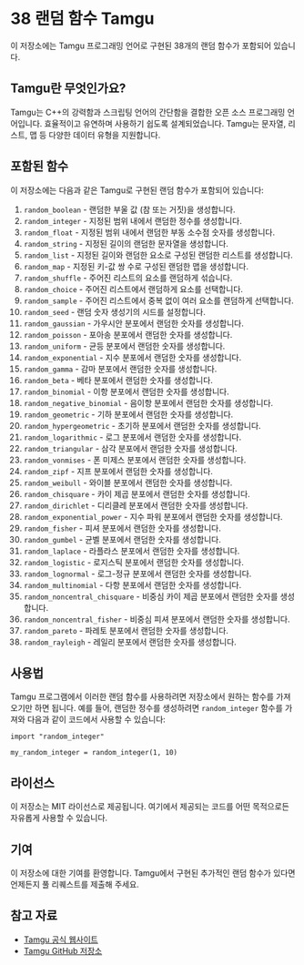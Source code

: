 # 38 랜덤 함수 Tamgu

이 저장소에는 Tamgu 프로그래밍 언어로 구현된 38개의 랜덤 함수가 포함되어 있습니다.

## Tamgu란 무엇인가요?

Tamgu는 C++의 강력함과 스크립팅 언어의 간단함을 결합한 오픈 소스 프로그래밍 언어입니다. 효율적이고 유연하며 사용하기 쉽도록 설계되었습니다. Tamgu는 문자열, 리스트, 맵 등 다양한 데이터 유형을 지원합니다.

## 포함된 함수

이 저장소에는 다음과 같은 Tamgu로 구현된 랜덤 함수가 포함되어 있습니다:

1. `random_boolean` - 랜덤한 부울 값 (참 또는 거짓)을 생성합니다.
2. `random_integer` - 지정된 범위 내에서 랜덤한 정수를 생성합니다.
3. `random_float` - 지정된 범위 내에서 랜덤한 부동 소수점 숫자를 생성합니다.
4. `random_string` - 지정된 길이의 랜덤한 문자열을 생성합니다.
5. `random_list` - 지정된 길이와 랜덤한 요소로 구성된 랜덤한 리스트를 생성합니다.
6. `random_map` - 지정된 키-값 쌍 수로 구성된 랜덤한 맵을 생성합니다.
7. `random_shuffle` - 주어진 리스트의 요소를 랜덤하게 섞습니다.
8. `random_choice` - 주어진 리스트에서 랜덤하게 요소를 선택합니다.
9. `random_sample` - 주어진 리스트에서 중복 없이 여러 요소를 랜덤하게 선택합니다.
10. `random_seed` - 랜덤 숫자 생성기의 시드를 설정합니다.
11. `random_gaussian` - 가우시안 분포에서 랜덤한 숫자를 생성합니다.
12. `random_poisson` - 포아송 분포에서 랜덤한 숫자를 생성합니다.
13. `random_uniform` - 균등 분포에서 랜덤한 숫자를 생성합니다.
14. `random_exponential` - 지수 분포에서 랜덤한 숫자를 생성합니다.
15. `random_gamma` - 감마 분포에서 랜덤한 숫자를 생성합니다.
16. `random_beta` - 베타 분포에서 랜덤한 숫자를 생성합니다.
17. `random_binomial` - 이항 분포에서 랜덤한 숫자를 생성합니다.
18. `random_negative_binomial` - 음이항 분포에서 랜덤한 숫자를 생성합니다.
19. `random_geometric` - 기하 분포에서 랜덤한 숫자를 생성합니다.
20. `random_hypergeometric` - 초기하 분포에서 랜덤한 숫자를 생성합니다.
21. `random_logarithmic` - 로그 분포에서 랜덤한 숫자를 생성합니다.
22. `random_triangular` - 삼각 분포에서 랜덤한 숫자를 생성합니다.
23. `random_vonmises` - 폰 미제스 분포에서 랜덤한 숫자를 생성합니다.
24. `random_zipf` - 지프 분포에서 랜덤한 숫자를 생성합니다.
25. `random_weibull` - 와이블 분포에서 랜덤한 숫자를 생성합니다.
26. `random_chisquare` - 카이 제곱 분포에서 랜덤한 숫자를 생성합니다.
27. `random_dirichlet` - 디리클레 분포에서 랜덤한 숫자를 생성합니다.
28. `random_exponential_power` - 지수 파워 분포에서 랜덤한 숫자를 생성합니다.
29. `random_fisher` - 피셔 분포에서 랜덤한 숫자를 생성합니다.
30. `random_gumbel` - 균벨 분포에서 랜덤한 숫자를 생성합니다.
31. `random_laplace` - 라플라스 분포에서 랜덤한 숫자를 생성합니다.
32. `random_logistic` - 로지스틱 분포에서 랜덤한 숫자를 생성합니다.
33. `random_lognormal` - 로그-정규 분포에서 랜덤한 숫자를 생성합니다.
34. `random_multinomial` - 다항 분포에서 랜덤한 숫자를 생성합니다.
35. `random_noncentral_chisquare` - 비중심 카이 제곱 분포에서 랜덤한 숫자를 생성합니다.
36. `random_noncentral_fisher` - 비중심 피셔 분포에서 랜덤한 숫자를 생성합니다.
37. `random_pareto` - 파레토 분포에서 랜덤한 숫자를 생성합니다.
38. `random_rayleigh` - 레일리 분포에서 랜덤한 숫자를 생성합니다.

## 사용법

Tamgu 프로그램에서 이러한 랜덤 함수를 사용하려면 저장소에서 원하는 함수를 가져오기만 하면 됩니다. 예를 들어, 랜덤한 정수를 생성하려면 `random_integer` 함수를 가져와 다음과 같이 코드에서 사용할 수 있습니다:

```tamgu
import "random_integer"

my_random_integer = random_integer(1, 10)
```

## 라이선스

이 저장소는 MIT 라이선스로 제공됩니다. 여기에서 제공되는 코드를 어떤 목적으로든 자유롭게 사용할 수 있습니다.

## 기여

이 저장소에 대한 기여를 환영합니다. Tamgu에서 구현된 추가적인 랜덤 함수가 있다면 언제든지 풀 리퀘스트를 제출해 주세요.

## 참고 자료

- [Tamgu 공식 웹사이트](https://www.tamgu.org/)
- [Tamgu GitHub 저장소](https://github.com/tamgu/tamgu)